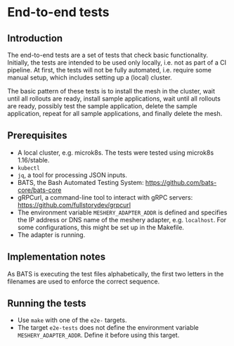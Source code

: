 # End-to-end tests

## Introduction

The end-to-end tests are a set of tests that check basic functionality. Initially, the tests are intended to be used 
only locally, i.e. not as part of a CI pipeline. At first, the tests will not be fully automated, i.e. require 
some manual setup, which includes setting up a (local) cluster.

The basic pattern of these tests is to install the mesh in the cluster, wait until all rollouts are ready, install
 sample applications, wait until all rollouts are ready, possibly test the sample application, delete the sample application, 
repeat for all sample applications, and finally delete the mesh.

## Prerequisites

* A local cluster, e.g. microk8s. The tests were tested using microk8s 1.16/stable.
* `kubectl`
* `jq`, a tool for processing JSON inputs.
* BATS, the Bash Automated Testing System: https://github.com/bats-core/bats-core
* gRPCurl, a command-line tool to interact with gRPC servers: https://github.com/fullstorydev/grpcurl
* The environment variable `MESHERY_ADAPTER_ADDR` is defined and specifies the IP address or DNS name of the meshery
 adapter, e.g. `localhost`. For some configurations, this might be set up in the Makefile.
* The adapter is running.

## Implementation notes

As BATS is executing the test files alphabetically, the first two letters in the filenames are used to enforce the correct sequence.   

## Running the tests

* Use `make` with one of the `e2e-` targets.
* The target `e2e-tests` does not define the environment variable `MESHERY_ADAPTER_ADDR`. Define it before using
 this target.